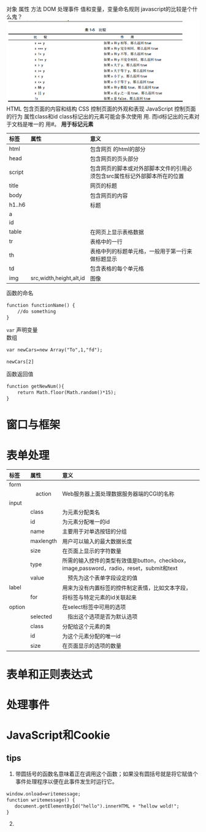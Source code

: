 对象
属性
方法
DOM
处理事件
值和变量，变量命名规则
javascript的比较是个什么鬼？　　
![20170210094934.png](../../../Pictures/201702/20170210094934.png)　　
HTML 包含页面的内容和结构
CSS 控制页面的外观和表现
JavaScript 控制页面的行为
属性class和id
class标记出的元素可能会多次使用 用.
而id标记出的元素对于文档是唯一的 用#。
**用于标记元素**  

| 标签  | 属性 | 意义 |
|:--|:--|:--| 
| html |  | 包含网页 的html的部分 |
| head | | 包含网页的页头部分 |
| script |  | 包含网页的脚本或对外部脚本文件的引用必须包含src属性标记外部脚本所在的位置 |
| title | | 网页的标题　|
| body | | 包含网页的内容 |
| h1..h6 | | 标题 |
| a | | |
| id | | |
| table | | 在网页上显示表格数据 |
| tr | | 表格中的一行　|
| th | | 表格中列的标题单元格，一般用于第一行来做标题显示 |
| td | |  包含表格的每个单元格 |
| img | src,width,height,alt,id | 图像 |

函数的命名
```
function functionName() {
    //do something
} 
```

`var` 声明变量  
数组

```
var newCars=new Array("To",1,"fd");
```

`newCars[2]`  

函数返回值  

```
function getNewNum(){
    return Math.floor(Math.random()*15);
}
```

# 窗口与框架
# 表单处理

| 标签 | 属性 | 意义 | 
|:--|:--|:--|
| form | | | 
| |　action | Web服务器上面处理数据服务器端的CGI的名称 |
| input | | |
| | class | 为元素分配类名 |
| | id | 为元素分配唯一的id |
| | name | 主要用于对单选按钮的分组 |
| | maxlength | 用户可以输入的最大数据长度 |
| | size | 在页面上显示的字符数量 |
| | type | 所需的输入控件的类型有效值是button，checkbox，image,password，radio，reset，submit和text |
| | value |　预先为这个表单字段设定的值 |
| label | | 用来为没有内置标签的控件制定表情，比如文本字段， |
|  | for | 将标签与特定元素的id关联起来 |
| option | | 在select标签中可用的选项 |
| | selected |　指出这个选项是否为默认选项　|
| | class | 分配给这个元素的类 |
| | id | 为这个元素分配的唯一id |
| | size | 在页面显示的选项的数量 |

# 表单和正则表达式

# 处理事件  

# JavaScript和Cookie

## tips
1. 带圆括号的函数名意味着正在调用这个函数；如果没有圆括号就是将它赋值个事件处理程序以便在此事件发生时运行它。
 ```
 window.onload=writemessage;
 function writemessage() {
    document.getElementById("hello").innerHTML + "hellow wold!";
 }
 ```

2. 